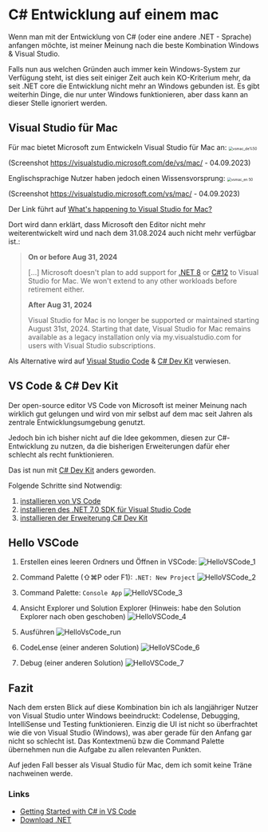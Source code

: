# C# Entwicklung auf einem mac

Wenn man mit der Entwicklung von C# (oder eine andere .NET - Sprache) anfangen möchte, ist meiner Meinung nach die beste Kombination Windows & Visual Studio.

Falls nun aus welchen Gründen auch immer kein Windows-System zur Verfügung steht, ist dies seit einiger Zeit auch kein KO-Kriterium mehr, da seit .NET core die Entwicklung nicht mehr an Windows gebunden ist. Es gibt weiterhin Dinge, die nur unter Windows funktionieren, aber dass kann an dieser Stelle ignoriert werden.

## Visual Studio für Mac

Für mac bietet Microsoft zum Entwickeln Visual Studio für Mac an: <img src="images/vsmac_de.png" alt="vsmac_de%50" style="zoom:50%;" />

(Screenshot https://visualstudio.microsoft.com/de/vs/mac/ - 04.09.2023)

Englischsprachige Nutzer haben jedoch einen Wissensvorsprung:
<img src="images/vsmac_en.png" alt="vsmac_en 50" style="zoom:50%;" />

(Screenshot https://visualstudio.microsoft.com/vs/mac/ - 04.09.2023)

Der Link führt auf [What's happening to Visual Studio for Mac?](https://learn.microsoft.com/en-us/visualstudio/mac/what-happened-to-vs-for-mac?view=vsmac-2022)

Dort wird dann erklärt, dass Microsoft den Editor nicht mehr weiterentwickelt wird und nach dem 31.08.2024 auch nicht mehr verfügbar ist.:

> **On or before Aug 31, 2024**
>
> […] Microsoft doesn't plan to add support for [.NET 8](https://learn.microsoft.com/en-us/dotnet/core/whats-new/dotnet-8/) or [C#12](https://learn.microsoft.com/en-us/dotnet/csharp/whats-new/csharp-12/) to Visual Studio for Mac. We won't extend to any other workloads before retirement either.
>
> **After Aug 31, 2024**
>
> Visual Studio for Mac is no longer be supported or maintained starting August 31st, 2024. Starting that date, Visual Studio for Mac remains available as a legacy installation only via my.visualstudio.com for users with Visual Studio subscriptions.

Als Alternative wird auf [Visual Studio Code](https://code.visualstudio.com/docs/editor/whyvscode) & [C# Dev Kit](https://marketplace.visualstudio.com/items?itemName=ms-dotnettools.csdevkit) verwiesen.

## VS Code & C# Dev Kit

Der open-source editor VS Code von Microsoft ist meiner Meinung nach wirklich gut gelungen und wird von mir selbst auf dem mac seit Jahren als zentrale Entwicklungsumgebung genutzt.

Jedoch bin ich bisher nicht auf die Idee gekommen, diesen zur C#-Entwicklung zu nutzen, da die bisherigen Erweiterungen dafür eher schlecht als recht funktionieren.

Das ist nun mit [C# Dev Kit](https://marketplace.visualstudio.com/items?itemName=ms-dotnettools.csdevkit) anders geworden.

Folgende Schritte sind Notwendig:

1. [installieren von VS Code](https://code.visualstudio.com/)
2. [installieren des .NET 7.0 SDK für Visual Studio Code](https://dotnet.microsoft.com/en-us/download/dotnet/sdk-for-vs-code?utm_source=vs-code&utm_medium=referral&utm_campaign=sdk-install)
3. [installieren der Erweiterung C# Dev Kit](https://marketplace.visualstudio.com/items?itemName=ms-dotnettools.csdevkit)

## Hello VSCode

1. Erstellen eines leeren Ordners und Öffnen in VSCode:
   ![HelloVSCode_1](images/HelloVSCode_1.png)

2. Command Palette (⇧⌘P oder F1): `.NET: New Project`
   ![HelloVSCode_2](images/HelloVSCode_2.png)

3. Command Palette: `Console App`
   ![HelloVSCode_3](images/HelloVSCode_3.png)

4. Ansicht Explorer und Solution Explorer
   (Hinweis: habe den Solution Explorer nach oben geschoben)
   ![HelloVSCode_4](images/HelloVSCode_4.png)

5. Ausführen
   ![HelloVsCode_run](images/HelloVSCode_run.png)

6. CodeLense (einer anderen Solution)
   ![HelloVSCode_6](images/HelloVSCode_6.png)

7. Debug (einer anderen Solution)
   ![HelloVSCode_7](images/HelloVSCode_7.png)

## Fazit

Nach dem ersten Blick auf diese Kombination bin ich als langjähriger Nutzer von Visual Studio unter Windows beeindruckt: Codelense, Debugging, IntelliSense und Testing funktionieren. Einzig die UI ist nicht so überfrachtet wie die von Visual Studio (Windows), was aber gerade für den Anfang gar nicht so schlecht ist. Das Kontextmenü bzw die Command Palette übernehmen nun die Aufgabe zu allen relevanten Punkten.

Auf jeden Fall besser als Visual Studio für Mac, dem ich somit keine Träne nachweinen werde.

### Links

- [Getting Started with C# in VS Code](https://code.visualstudio.com/docs/csharp/get-started)
- [Download .NET](https://dotnet.microsoft.com/en-us/download/dotnet)
